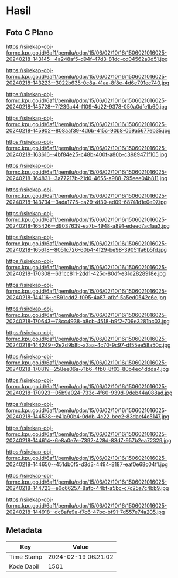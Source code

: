 # Hasil

## Foto C Plano

https://sirekap-obj-formc.kpu.go.id/6af1/pemilu/pdpr/15/06/02/10/16/1506021016025-20240218-143145--4a248af5-d94f-47d3-81dc-cd04562a0d51.jpg

https://sirekap-obj-formc.kpu.go.id/6af1/pemilu/pdpr/15/06/02/10/16/1506021016025-20240218-143223--3022b635-0c8a-41aa-8f8e-4d6e791ec740.jpg

https://sirekap-obj-formc.kpu.go.id/6af1/pemilu/pdpr/15/06/02/10/16/1506021016025-20240218-145728--7f239a44-f109-4d22-9378-050a0dfe1b60.jpg

https://sirekap-obj-formc.kpu.go.id/6af1/pemilu/pdpr/15/06/02/10/16/1506021016025-20240218-145902--808aaf39-4d6b-415c-90b8-059a5677eb35.jpg

https://sirekap-obj-formc.kpu.go.id/6af1/pemilu/pdpr/15/06/02/10/16/1506021016025-20240218-163616--4bf84e25-c48b-400f-a80b-c3989471f105.jpg

https://sirekap-obj-formc.kpu.go.id/6af1/pemilu/pdpr/15/06/02/10/16/1506021016025-20240218-164831--3a77217b-21d0-4655-a988-795eee04b811.jpg

https://sirekap-obj-formc.kpu.go.id/6af1/pemilu/pdpr/15/06/02/10/16/1506021016025-20240218-143734--3ada1775-ca29-4f30-ad09-68741d1e0e97.jpg

https://sirekap-obj-formc.kpu.go.id/6af1/pemilu/pdpr/15/06/02/10/16/1506021016025-20240218-165426--d9037639-ea7b-4948-a891-edeed7ac1aa3.jpg

https://sirekap-obj-formc.kpu.go.id/6af1/pemilu/pdpr/15/06/02/10/16/1506021016025-20240218-165618--8051c726-60b4-4f29-be98-39051fa6b5fd.jpg

https://sirekap-obj-formc.kpu.go.id/6af1/pemilu/pdpr/15/06/02/10/16/1506021016025-20240218-170308--631cc811-2dd1-425c-80df-e31d2828918e.jpg

https://sirekap-obj-formc.kpu.go.id/6af1/pemilu/pdpr/15/06/02/10/16/1506021016025-20240218-144116--d891cdd2-f095-4a87-afbf-5a5ed0542c6e.jpg

https://sirekap-obj-formc.kpu.go.id/6af1/pemilu/pdpr/15/06/02/10/16/1506021016025-20240218-170643--78cc4938-b8cb-4518-b9f2-709e3281bc03.jpg

https://sirekap-obj-formc.kpu.go.id/6af1/pemilu/pdpr/15/06/02/10/16/1506021016025-20240218-144249--2e2d9b8b-a3aa-4c70-9c97-df55ee58a50c.jpg

https://sirekap-obj-formc.kpu.go.id/6af1/pemilu/pdpr/15/06/02/10/16/1506021016025-20240218-170819--258ee06a-71b6-4fb0-8f03-80b4ec4ddda4.jpg

https://sirekap-obj-formc.kpu.go.id/6af1/pemilu/pdpr/15/06/02/10/16/1506021016025-20240218-170923--05b9a024-733c-4f60-939d-9deb44a088ad.jpg

https://sirekap-obj-formc.kpu.go.id/6af1/pemilu/pdpr/15/06/02/10/16/1506021016025-20240218-144538--e41a90b4-0ddb-4c22-bec2-83daef4c5147.jpg

https://sirekap-obj-formc.kpu.go.id/6af1/pemilu/pdpr/15/06/02/10/16/1506021016025-20240218-144614--6e8a0e7e-7392-428d-83d7-957b2ea72329.jpg

https://sirekap-obj-formc.kpu.go.id/6af1/pemilu/pdpr/15/06/02/10/16/1506021016025-20240218-144650--451db0f5-d3d3-4494-8187-eaf0e68c04f1.jpg

https://sirekap-obj-formc.kpu.go.id/6af1/pemilu/pdpr/15/06/02/10/16/1506021016025-20240218-144723--e0c66257-8afb-44bf-a5bc-c7c25a7c4bb9.jpg

https://sirekap-obj-formc.kpu.go.id/6af1/pemilu/pdpr/15/06/02/10/16/1506021016025-20240218-144918--dc8afe9a-f7c6-47bc-bf91-7d557e74a205.jpg


## Metadata

| Key        | Value               |
| ---------- | ------------------- |
| Time Stamp | 2024-02-19 06:21:02 |
| Kode Dapil | 1501                |



